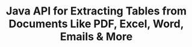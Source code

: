 ---
############################# Static ############################
layout: "auto-gen-gist"
draft: false
path: "parser/java/extract/table/xlam/"
otherformats: DOC DOT DOCX DOCM DOTX DOTM TXT ODT OTT RTF PDF XHTML MHTML MD XML EPUB FB2 CHM XLS XLT XLSX XLSM XLSB XLTX XLTM ODS CSV OTS XLA PPT PPTX  PPS POT PPSX PPTM POTX PPSM ODP OTP PST OST EML EMLX MSG ONE 

############################# Head ############################
head_title: "Java API to Extract Tables from Various Documents (Excel, Word, PDF)"
head_description: "GroupDocs.Parser Java API provides complete functionality for extracting tables from PDF, DOCX, PPTX, EML, MSG, XLSX, CSV, ODT, RTF& EPUB Documents & Pages."

############################# Header ############################
title: "Java API for Extracting Tables from Documents Like PDF, Excel, Word, Emails & More"
description: "GroupDocs.Parser Java API gives software programmers the Power to extract tables  from Documents like PDF, DOCX, PPTX, EML, MSG, XLSX, CSV, ODT, RTF, EPUB & more."

######################### Download Button #######################
button:
    enable: true

############################# About ############################
about:
    enable: true
    title: "How to Extract Tables from Popular Documents File Formats via Java API?"
    content: |
     A table is a grid of cells organized into rows and columns which can be used to effectively present data or information to the reader in a visually appealing way. Tables play a very important role in organizing data in documents and have many useful benefits such as grouping of information, arranging data in rows or columns, making lists, organizing layout of whole sentences, position images in documents, highlight trends or patterns in data and so on. GroupDocs.Parser for Java API enables software engineers and developers to create powerful Java application for handling various documents types.  It can be used to extract tables, text and  images from some popular documents formats, such as such as PDF, Emails, Ebooks, Word (DOC, DOCX), PowerPoint (PPT, PPTX), Excel (XLS, XLSX), Emails (EML, MSG)  formats and many more.  The Java API has provided support for several important features related to table management in documents such as  extract all tables or a specific table  from the document, get table from a particular document’s page,  table cell data extraction, get total number of a table rows and columns, get row height,   print data of a table and so on. 

############################# content ############################
steps:
    enable: true
    block:
    - title_left: "Use Java Code to Extract Tables from XLAM Documents "
      content_left: |
       GroupDocs.Parser Java API has included complete support for processing various documents types and extract data from it. The following Java code example shows how software programmers can extract tables from a XLAM document with just couple of lines of code. 

      title_right: "Tables Extraction from XLAM Documents"
      content_right: |
        * Create an instance of [Parser](https://apireference.groupdocs.com/parser/java/com.groupdocs.parser/Parser) 
        * check if tables extraction is supported 
        * Create the layout of tables
        * Create the options for table extraction
        * Call [getTables(options)](https://apireference.groupdocs.com/parser/java/com.groupdocs.parser/Parser#getTables(com.groupdocs.parser.options.PageTableAreaOptions)) method to extract tables from the whole document.
        * Iterate over rows and columns
        * extract and Print table cell text

      gisthash: "dda6d3d4866e63ae1614d86dd847fecd"
      gistfile: "tables_extraction_form_documents.cs"

    - title_left: "How to Extract Tables from XLAM Document's Page"
      content_left: |
       GroupDocs.Parser Java API allows computer programmers to extract tables from XLAM document's page with just a couple of lines of Java code. It will check document for tables existence and then will extract tables from particular documents page. The following example demonstrates how Java developers can perform tables extraction inside a XLAM document with ease.  

      title_right: "Extract Document's Tables via Java"
      content_right: |
        * Create an instance of [Parser](https://apireference.groupdocs.com/parser/java/com.groupdocs.parser/Parser)  
        * check if tables extraction is supported 
        * Create the layout of tables
        * Create the options for table extraction from document page
        * Get document info via [getDocumentInfo)](https://apireference.groupdocs.com/parser/java/com.groupdocs.parser/Parser#getDocumentInfo())
        * Check document for pages existence
        * Extract tables from the document page
        * Call [getTables(options)](https://apireference.groupdocs.com/parser/java/com.groupdocs.parser/Parser#getTables(com.groupdocs.parser.options.PageTableAreaOptions)) method to extract tables from the whole document.
        * Iterate over tables, rows and columns
        * extract and Print table cell text
     
      gisthash: "2dc42054bba3abdc297c63f4534281d8"
      gistfile: "tables_extraction_form_documents_page.cs"
      
    - title_left: "System Requirements"
      content_left: |
        GroupDocs.Parser for Java is supported on all major platforms and operating systems. It can generate documents in Microsoft Word, Excel, PowerPoint, Outlook, OpenOffice & 50+ other formats. For complete system requirements guide, please visit system requirements before executing the code below, please make sure that you have the following prerequisites installed on your system:
        * Operating Systems: Microsoft Windows, Linux, MacOS
        * Java Versions Support: J2SE 7.0 (1.7), J2SE 8.0 (1.8) or above
        * Get the latest version of GroupDocs.Assembly Java APIs from GroupDocs [Repository](https://repository.groupdocs.com/webapp/#/artifacts/browse/tree/General/repo/com/groupdocs/groupdocs-parser)
        
      title_right: "Why Use GroupDocs.Assembly"
      content_right: |
        * Extract a plain text from any of the supported documents.
        * Table of contents extraction support
        * Extract formatted text, metadata, images, containers, and attachments.
        * Documents parsing via user-defined templates.
        * Search Text using keyword or regular expression. 
        * Structured text extraction support
        * Extract table of contents for some supported document formats.
        * Parse form data from PDF documents.

demos:
    enable: true
        

about_formats:
    enable: true


more_formats:
    enable: true


back_to_top:
    enable: true
---